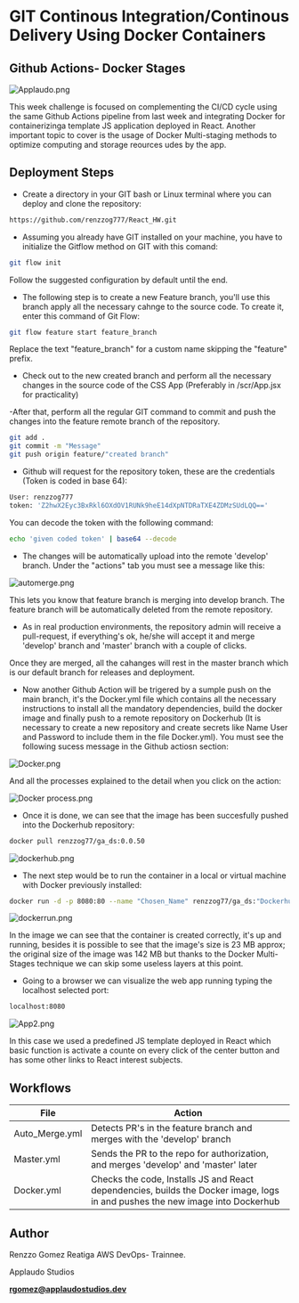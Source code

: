 # GIT Continous Integration/Continous Delivery Using Docker Containers
## Github Actions- Docker Stages

![Applaudo.png](https://i.postimg.cc/Kc5J8TGf/Applaudo.png)
    
This week challenge is focused on complementing the CI/CD cycle using the same Github Actions pipeline from last week and integrating Docker for containerizinga template JS application deployed in React. Another important topic to cover is the usage of Docker Multi-staging methods to optimize computing and storage reources udes by the app. 


## Deployment Steps

- Create a directory in your GIT bash or Linux terminal where you can deploy and clone the repository:

```sh
https://github.com/renzzog777/React_HW.git
```

- Assuming you already have GIT installed on your machine, you have to initialize the Gitflow method on GIT with this comand:

```sh
git flow init
```
Follow the suggested configuration by default until the end.

- The following step is to create a new Feature branch, you'll use this branch apply all the necessary cahnge to the source code. To create it, enter this command of Git Flow:
```sh
git flow feature start feature_branch
```
Replace the text "feature_branch" for a custom name skipping the "feature" prefix.

- Check  out to the new created branch and perform all the necessary changes in the source code of the CSS App (Preferably in /scr/App.jsx for practicality)

-After that, perform all the regular GIT command to commit and push the changes into the feature remote branch of the repository.

```sh
git add .
git commit -m "Message"
git push origin feature/"created branch"
```
- Github will request for the repository token, these are the credentials (Token is coded in base 64):

```sh
User: renzzog777
token: 'Z2hwX2Eyc3BxRkl6OXdOV1RUNk9heE14dXpNTDRaTXE4ZDMzSUdLQQ=='
```
You can decode the token with the following command:
```sh
echo 'given coded token' | base64 --decode
```

- The changes will be automatically upload into the remote 'develop' branch. Under the "actions" tab you must see a message like this: 

![automerge.png](https://i.postimg.cc/VLXxWg88/automerge.png)

This lets you know that feature branch  is merging into develop branch. The feature branch will be automatically deleted from the remote repository.

- As in real production environments, the repository admin will receive a pull-request, if everything's ok, he/she will accept it and merge 'develop' branch and 'master' branch with a couple of clicks.

Once they are merged, all the cahanges will rest in the master branch which is our default branch for releases and deployment.

- Now another Github Action will be trigered by a sumple push on the main branch, it's the Docker.yml file which contains all the necessary instructions to install all the mandatory dependencies,  build the docker image and finally push to a remote repository on Dockerhub (It is necessary to create a new repository and create secrets like Name User and Password to include them in the file Docker.yml). You must see the following sucess message in the Github actiosn section:

![Docker.png](https://i.postimg.cc/K8rkCWSx/CI.png)

And all the processes explained to the detail when you click on the action:

![Docker process.png](https://i.postimg.cc/T3wp1JKX/Process.png)

- Once it is done, we can see that the image has been succesfully pushed into the Dockerhub repository:

```sh
docker pull renzzog77/ga_ds:0.0.50
```
![dockerhub.png](https://i.postimg.cc/G2rBLwYX/dockerhub.png)

- The next step would be to run the container in a local or virtual machine with Docker previously installed:

```sh
docker run -d -p 8080:80 --name "Chosen_Name" renzzog77/ga_ds:"Dockerhub_Tag"
```
![dockerrun.png](https://i.postimg.cc/CKCHYVdK/Dockerrun.png)

In the image we can see that the container is created correctly, it's up and running, besides it is possible to see that the image's size is 23 MB approx; the original size of the image was 142 MB but thanks to the Docker Multi-Stages technique we can skip some useless layers at this point.

- Going to a browser we can visualize the web app running typing the localhost selected port:

```sh
localhost:8080
```
![App2.png](https://i.postimg.cc/kMHXy1v1/App2.png)

In this case we used a predefined JS template deployed in React which basic function is activate a counte on every click of the center button and has some other links to React interest subjects.


## Workflows

| File  | Action |
| ------ | ------ |
| Auto_Merge.yml | Detects PR's in the feature branch and merges with the 'develop' branch|
| Master.yml | Sends the PR to the repo for authorization, and merges 'develop' and 'master' later |
| Docker.yml | Checks the code, Installs JS and React dependencies, builds the Docker image, logs in and pushes the new image into Dockerhub |



## Author

Renzzo Gomez Reatiga
AWS DevOps- Trainnee.

Applaudo Studios

**rgomez@applaudostudios.dev**
